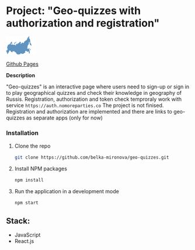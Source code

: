 # Project:  "Geo-quizzes with authorization and registration" 

<img src="src/images/__logo_blue.svg" alt="Logo" width="80" height="auto">

[Github Pages](https://belka-mironova.github.io/geo-quizzes/)

**Description**

"Geo-quizzes" is an interactive page where users need to sign-up or sign in to play geographical quizzes and check their knowledge in geography of Russis. Registration, authorization and token check temproraly work with service `https://auth.nomoreparties.co`
The project is not finised. Registration and authorization are implemented and there are links to geo-quizzes as separate apps (only for now)

### Installation

1. Clone the repo
   ```sh
   git clone https://github.com/belka-mironova/geo-quizzes.git
   ```
2. Install NPM packages
   ```sh
   npm install
   ```
3. Run the application in a development mode
   ```sh
   npm start
   ```

## Stack: 

* JavaScript 
* React.js




